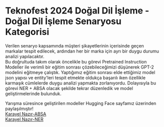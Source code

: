# Teknofest 2024 Doğal Dil İşleme - Doğal Dil İşleme Senaryosu Kategorisi

Verilen senaryo kapsamında müşteri şikayetlerinin içerisinde geçen markalar tespit edilecek, ardından her bir marka için ayrı bir duygu durumu analizi yapılacaktır.  
Bu doğrultuda takım olarak öncelikle bu görevi Pretrained Instruction Modeller ile verimli bir eğitim sonrası çözebileceğimizi düşünerek GPT-2 modelini eğitmeye çalıştık. Yaptığımız eğitim sonrası elde ettiğimiz model json yapısı ve entity'leri tespit etmekte oldukça başarılı iken özellikle karmaşık cümlelerde duygu analizi yapmakta zorlanıyordu. Dolayısıyla bu görevi NER + ABSA olacak şekilde tekrar düzenledik ve model geliştirmelerinde bulunduk.

Yarışma süresince geliştirilen modeller Hugging Face sayfamız üzerinden paylaşılmıştır!\
[Karayel Nazır-ABSA](https://huggingface.co/Karayel-DDI/Nazir_ABSA) \
[Karayel Nazır-NER](https://huggingface.co/Karayel-DDI/Nazir_NER)
  
